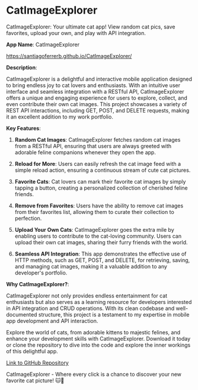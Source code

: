 # CatImageExplorer
CatImageExplorer: Your ultimate cat app! View random cat pics, save favorites, upload your own, and play with API integration.

**App Name**: CatImageExplorer

https://santiagoferrerb.github.io/CatImageExplorer/

**Description**:

CatImageExplorer is a delightful and interactive mobile application designed to bring endless joy to cat lovers and enthusiasts. With an intuitive user interface and seamless integration with a RESTful API, CatImageExplorer offers a unique and engaging experience for users to explore, collect, and even contribute their own cat images. This project showcases a variety of REST API interactions, including GET, POST, and DELETE requests, making it an excellent addition to my work portfolio.

**Key Features**:

1. **Random Cat Images**: CatImageExplorer fetches random cat images from a RESTful API, ensuring that users are always greeted with adorable feline companions whenever they open the app.

2. **Reload for More**: Users can easily refresh the cat image feed with a simple reload action, ensuring a continuous stream of cute cat pictures.

3. **Favorite Cats**: Cat lovers can mark their favorite cat images by simply tapping a button, creating a personalized collection of cherished feline friends.

4. **Remove from Favorites**: Users have the ability to remove cat images from their favorites list, allowing them to curate their collection to perfection.

5. **Upload Your Own Cats**: CatImageExplorer goes the extra mile by enabling users to contribute to the cat-loving community. Users can upload their own cat images, sharing their furry friends with the world.

6. **Seamless API Integration**: This app demonstrates the effective use of HTTP methods, such as GET, POST, and DELETE, for retrieving, saving, and managing cat images, making it a valuable addition to any developer's portfolio.

**Why CatImageExplorer?**:

CatImageExplorer not only provides endless entertainment for cat enthusiasts but also serves as a learning resource for developers interested in API integration and CRUD operations. With its clean codebase and well-documented structure, this project is a testament to my expertise in mobile app development and API interaction.

Explore the world of cats, from adorable kittens to majestic felines, and enhance your development skills with CatImageExplorer. Download it today or clone the repository to dive into the code and explore the inner workings of this delightful app. 

[Link to GitHub Repository](https://santiagoferrerb.github.io/CatImageExplorer/)

CatImageExplorer - Where every click is a chance to discover your new favorite cat picture! 🐱📸

